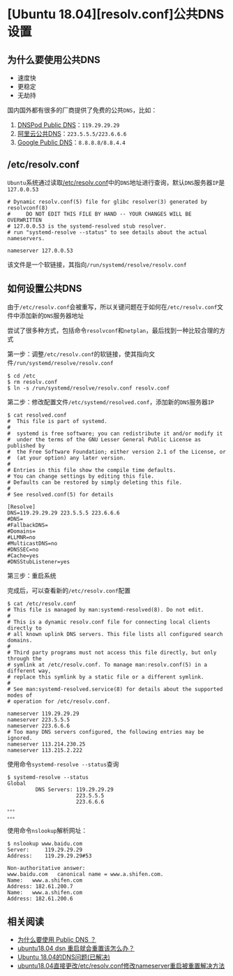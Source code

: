 
# [Ubuntu 18.04][resolv.conf]公共DNS设置

## 为什么要使用公共DNS

* 速度快
* 更稳定
* 无劫持

国内国外都有很多的厂商提供了免费的公共`DNS`，比如：

1. [DNSPod Public DNS](https://www.dnspod.cn/Products/Public.DNS)：`119.29.29.29`
2. [阿里云公共DNS](http://www.alidns.com/index.html?spm=a2chw.13814944.0.0.46ad1760TccxQ0)：`223.5.5.5/223.6.6.6`
3. [Google Public DNS](https://developers.google.com/speed/public-dns)：`8.8.8.8/8.8.4.4`

## /etc/resolv.conf 

`Ubuntu`系统通过读取[/etc/resolv.conf](http://manpages.ubuntu.com/manpages/bionic/man5/resolv.conf.5.html)中的`DNS`地址进行查询，默认`DNS`服务器`IP`是`127.0.0.53`

```
# Dynamic resolv.conf(5) file for glibc resolver(3) generated by resolvconf(8)
#     DO NOT EDIT THIS FILE BY HAND -- YOUR CHANGES WILL BE OVERWRITTEN
# 127.0.0.53 is the systemd-resolved stub resolver.
# run "systemd-resolve --status" to see details about the actual nameservers.

nameserver 127.0.0.53
```

该文件是一个软链接，其指向`/run/systemd/resolve/resolv.conf`

## 如何设置公共DNS

由于`/etc/resolv.conf`会被重写，所以关键问题在于如何在`/etc/resolv.conf`文件中添加新的`DNS`服务器地址

尝试了很多种方式，包括命令`resolvconf`和`netplan`，最后找到一种比较合理的方式

第一步：调整`/etc/resolv.conf`的软链接，使其指向文件`/run/systemd/resolve/resolv.conf`

```
$ cd /etc
$ rm resolv.conf
$ ln -s /run/systemd/resolve/resolv.conf resolv.conf
```

第二步：修改配置文件`/etc/systemd/resolved.conf`，添加新的`DNS`服务器`IP`

```
$ cat resolved.conf 
#  This file is part of systemd.
#
#  systemd is free software; you can redistribute it and/or modify it
#  under the terms of the GNU Lesser General Public License as published by
#  the Free Software Foundation; either version 2.1 of the License, or
#  (at your option) any later version.
#
# Entries in this file show the compile time defaults.
# You can change settings by editing this file.
# Defaults can be restored by simply deleting this file.
#
# See resolved.conf(5) for details

[Resolve]
DNS=119.29.29.29 223.5.5.5 223.6.6.6 
#DNS=
#FallbackDNS=
#Domains=
#LLMNR=no
#MulticastDNS=no
#DNSSEC=no
#Cache=yes
#DNSStubListener=yes
```

第三步：重启系统

完成后，可以查看新的`/etc/resolv.conf`配置

```
$ cat /etc/resolv.conf
# This file is managed by man:systemd-resolved(8). Do not edit.
#
# This is a dynamic resolv.conf file for connecting local clients directly to
# all known uplink DNS servers. This file lists all configured search domains.
#
# Third party programs must not access this file directly, but only through the
# symlink at /etc/resolv.conf. To manage man:resolv.conf(5) in a different way,
# replace this symlink by a static file or a different symlink.
#
# See man:systemd-resolved.service(8) for details about the supported modes of
# operation for /etc/resolv.conf.

nameserver 119.29.29.29
nameserver 223.5.5.5
nameserver 223.6.6.6
# Too many DNS servers configured, the following entries may be ignored.
nameserver 113.214.230.25
nameserver 113.215.2.222
```

使用命令`systemd-resolve --status`查询

```
$ systemd-resolve --status
Global
         DNS Servers: 119.29.29.29
                      223.5.5.5
                      223.6.6.6
。。。
。。。
```

使用命令`nslookup`解析网址：

```
$ nslookup www.baidu.com
Server:		119.29.29.29
Address:	119.29.29.29#53

Non-authoritative answer:
www.baidu.com	canonical name = www.a.shifen.com.
Name:	www.a.shifen.com
Address: 182.61.200.7
Name:	www.a.shifen.com
Address: 182.61.200.6
```

## 相关阅读

* [为什么要使用 Public DNS ？](https://www.dnspod.cn/Products/Public.DNS)
* [ubuntu18.04 dsn 重启就会重置该怎么办？](https://segmentfault.com/q/1010000015091523)
* [Ubuntu 18.04的DNS问题(已解决)](https://my.oschina.net/u/2306127/blog/1930116)
* [ubuntu18.04直接更改/etc/resolv.conf修改nameserver重启被重置解决方法](https://blog.csdn.net/lengye7/article/details/88877867)